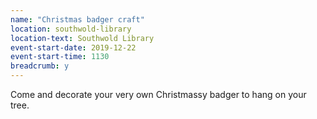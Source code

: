 ```yaml
---
name: "Christmas badger craft"
location: southwold-library
location-text: Southwold Library
event-start-date: 2019-12-22
event-start-time: 1130
breadcrumb: y
---
```


Come and decorate your very own Christmassy badger to hang on your tree.
